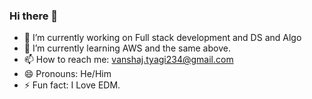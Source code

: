 ### Hi there 👋

<!--
**vanshajtyagi/vanshajtyagi** is a ✨ _special_ ✨ repository because its `README.md` (this file) appears on your GitHub profile.

Here are some ideas to get you started:
-->
- 🔭 I’m currently working on Full stack development and DS and Algo
- 🌱 I’m currently learning AWS and the same above.
- 📫 How to reach me: vanshaj.tyagi234@gmail.com
- 😄 Pronouns: He/Him
- ⚡ Fun fact: I Love EDM.
<!--

- 👯 I’m looking to collaborate on ...
- 🤔 I’m looking for help with ...
- 💬 Ask me about ...
-  -->
